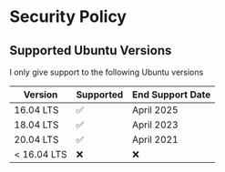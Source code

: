 # Security Policy

## Supported Ubuntu Versions

I only give support to the following Ubuntu versions 

| Version | Supported          | End Support Date |
| ------- | ------------------ | ------------------ |
| 16.04 LTS  | :white_check_mark: | April 2025    |
| 18.04 LTS   | :white_check_mark: | April 2023   |
| 20.04 LTS   | :white_check_mark: | April 2021   |
| < 16.04 LTS   | :x:                | :x:        |

